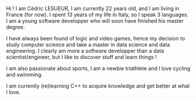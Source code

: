 Hi ! I am Cédric LESUEUR, I am currently 22 years old, and I am living in France (for now). I spent 13 years of my life in Italy, so I speak 3 languages.
I am a young software developper who will soon have finished his master degree.

I have always been found of logic and video games, hence my decision to study computer science and take a master in data science and data engineering.
I clearly am more a software developper than a data scientist/engineer, but I like to discover stuff and learn things !

I am also passionate about sports, I am a newbie triathlete and I love cycling and swimming.

I am currently (re)learning C++ to acquire knowledge and get better at what I love.

<!---
Cedro23/Cedro23 is a ✨ special ✨ repository because its `README.md` (this file) appears on your GitHub profile.
You can click the Preview link to take a look at your changes.
--->
